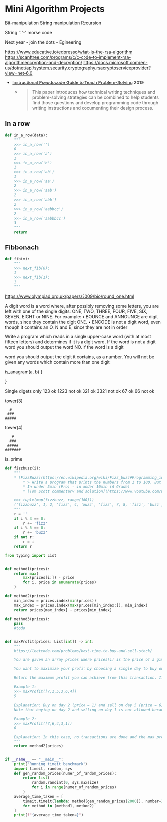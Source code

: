 Mini Algorithm Projects
=======================

Bit-manipulation
String manipulation
Recursion

String '.''-' morse code


Next year - join the dots - Egineering

https://www.educative.io/edpresso/what-is-the-rsa-algorithm
https://scanftree.com/programs/c/c-code-to-implement-rsa-algorithmencryption-and-decryption/
https://docs.microsoft.com/en-us/dotnet/api/system.security.cryptography.rsacryptoserviceprovider?view=net-6.0


* [Instructional Pseudocode Guide to Teach Problem-Solving](https://dl.acm.org/doi/10.1145/3304221.3325581) 2019
    * > This paper introduces how technical writing techniques and problem-solving strategies can be combined to help students find those questions and develop programming code through writing instructions and documenting their design process. 


In a row
--------
```python
def in_a_row(data):
    """
    >>> in_a_row('')
    0
    >>> in_a_row('a')
    1
    >>> in_a_row('b')
    1
    >>> in_a_row('ab')
    1
    >>> in_a_row('aa')
    2
    >>> in_a_row('aab')
    2
    >>> in_a_row('abb')
    2
    >>> in_a_row('aabbcc')
    2
    >>> in_a_row('aabbbcc')
    3
    """
    return
```


Fibbonach
---------
```python
def fib(v):
    """
    >>> next_fib(0):
    1
    >>> next_fib(1):
    1
    """
```



https://www.olympiad.org.uk/papers/2009/bio/round_one.html

A digit word is a word where, after possibly removing some letters, you are left with one of the single digits: 
ONE, TWO, THREE, FOUR, FIVE, SIX, SEVEN, EIGHT or NINE.
For example:
• BOUNCE and ANNOUNCE are digit words, since they contain the digit ONE.
• ENCODE is not a digit word, even though it contains an O, N and E, since they are not in order

Write a program which reads in a single upper-case word (with at most fifteen letters) 
and determines if it is a digit word. 
If the word is not a digit word you should output the word NO. If the word is a digit 

word you should output the digit it contains, as a number.
You will not be given any words which contain more than one digit


is_anagram(a, b) {

}


Single digets only
123 ok
1223 not ok
321 ok
3321 not ok
67 ok
66 not ok

tower(3)
```
  #
 ###
#####
```

tower(4)
```
   #
  ###
 #####
#######
```


is_prime



```python
def fizzbuzz(i):
    """
    * [FizzBuzz](https://en.wikipedia.org/wiki/Fizz_buzz#Programming_interviews) [_](https://imranontech.com/2007/01/24/using-fizzbuzz-to-find-developers-who-grok-coding/)
        * > Write a program that prints the numbers from 1 to 100. But for multiples of three print “Fizz” instead of the number and for the multiples of five print “Buzz”. For numbers which are multiples of both three and five print “FizzBuzz”.
        * In under 5min (Pro) - in under 10min (A Grade)
        * [Tom Scott commentary and solution](https://www.youtube.com/watch?v=QPZ0pIK_wsc)

    >>> tuple(map(fizzbuzz, range(100)))
    ('fizzbuzz', 1, 2, 'fizz', 4, 'buzz', 'fizz', 7, 8, 'fizz', 'buzz', 11, 'fizz', 13, 14, 'fizzbuzz', 16, 17, 'fizz', 19, 'buzz', 'fizz', 22, 23, 'fizz', 'buzz', 26, 'fizz', 28, 29, 'fizzbuzz', 31, 32, 'fizz', 34, 'buzz', 'fizz', 37, 38, 'fizz', 'buzz', 41, 'fizz', 43, 44, 'fizzbuzz', 46, 47, 'fizz', 49, 'buzz', 'fizz', 52, 53, 'fizz', 'buzz', 56, 'fizz', 58, 59, 'fizzbuzz', 61, 62, 'fizz', 64, 'buzz', 'fizz', 67, 68, 'fizz', 'buzz', 71, 'fizz', 73, 74, 'fizzbuzz', 76, 77, 'fizz', 79, 'buzz', 'fizz', 82, 83, 'fizz', 'buzz', 86, 'fizz', 88, 89, 'fizzbuzz', 91, 92, 'fizz', 94, 'buzz', 'fizz', 97, 98, 'fizz')
    """
    r = ''
    if i % 3 == 0:
        r += 'fizz'
    if i % 5 == 0:
        r += 'buzz'
    if not r:
        r = i
    return r
```



```python
from typing import List


def method1(prices):
    return max(
        max(prices[i:]) - price
        for i, price in enumerate(prices)
    )

def method2(prices):
    min_index = prices.index(min(prices))
    max_index = prices.index(max(prices[min_index:]), min_index)
    return prices[max_index] - prices[min_index]

def method3(prices):
    pass
    #todo


def maxProfit(prices: List[int]) -> int:
    """
    https://leetcode.com/problems/best-time-to-buy-and-sell-stock/

    You are given an array prices where prices[i] is the price of a given stock on the ith day.

    You want to maximize your profit by choosing a single day to buy one stock and choosing a different day in the future to sell that stock.

    Return the maximum profit you can achieve from this transaction. If you cannot achieve any profit, return 0.
    
    Example 1:
    >>> maxProfit([7,1,5,3,6,4])
    5

    Explanation: Buy on day 2 (price = 1) and sell on day 5 (price = 6), profit = 6-1 = 5.
    Note that buying on day 2 and selling on day 1 is not allowed because you must buy before you sell.

    Example 2:
    >>> maxProfit([7,6,4,3,1])
    0

    Explanation: In this case, no transactions are done and the max profit = 0.
    """
    return method2(prices)


if __name__ == "__main__":
    print("Running timeit benchmark")
    import timeit, random, sys
    def gen_random_prices(numer_of_random_prices):
        return list(
            random.randint(0, sys.maxsize)
            for i in range(numer_of_random_prices)
        )
    average_time_taken = [
        timeit.timeit(lambda: method(gen_random_prices(2000)), number=3)
        for method in (method1, method2)
    ]
    print(f"{average_time_taken=}")

```

